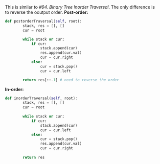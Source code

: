 This is similar to *#94. Binary Tree Inorder Traversal*. The only difference is to reverse the ooutput order.
**Post-order:**
```python
def postorderTraversal(self, root):
        stack, res = [], []
        cur = root

        while stack or cur:
            if cur:
                stack.append(cur)
                res.append(cur.val)
                cur = cur.right
            else:
                cur = stack.pop()
                cur = cur.left

        return res[::-1] # need to reverse the order
```

**In-order:**
```python
def inorderTraversal(self, root):
        stack, res = [], []
        cur = root
        
        while stack or cur:
            if cur:
                stack.append(cur)
                cur = cur.left
            else:
                cur = stack.pop()
                res.append(cur.val)
                cur = cur.right
                
        return res
```
